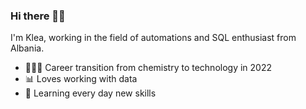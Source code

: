 ### Hi there 👩‍🦰

I'm Klea, working in the field of automations and SQL enthusiast from Albania.


- 👩🏻‍💻 Career transition from chemistry to technology in 2022
- 📊 Loves working with data
- 📓 Learning every day new skills

